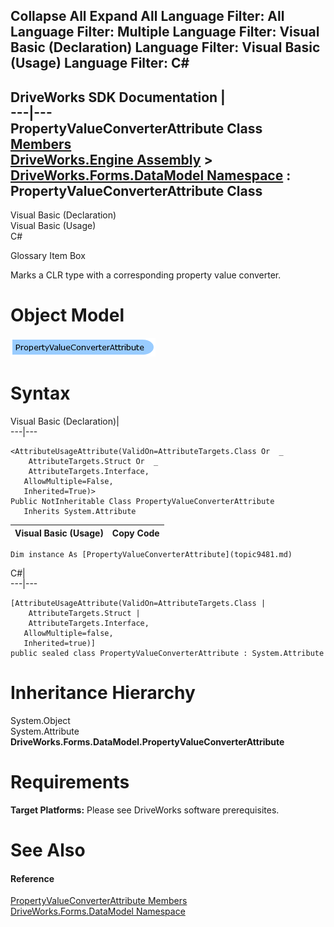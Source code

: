 Collapse All Expand All Language Filter: All  Language Filter: Multiple  Language Filter: Visual Basic (Declaration) Language Filter: Visual Basic (Usage) Language Filter: C#  
---  
DriveWorks SDK Documentation  |   
---|---  
PropertyValueConverterAttribute Class   
[Members](topic9482.md)   
[DriveWorks.Engine Assembly](topic2156.md) > [DriveWorks.Forms.DataModel Namespace](topic9371.md) : PropertyValueConverterAttribute Class  
---  
  
Visual Basic (Declaration)    
Visual Basic (Usage)    
C# 

Glossary Item Box

Marks a CLR type with a corresponding property value converter. 

# Object Model

![](dotnetdiagramimages/image451.png)

# Syntax

Visual Basic (Declaration)|   
---|---  
      
    
    <AttributeUsageAttribute(ValidOn=AttributeTargets.Class Or  _
        AttributeTargets.Struct Or  _
        AttributeTargets.Interface, 
       AllowMultiple=False, 
       Inherited=True)>
    Public NotInheritable Class PropertyValueConverterAttribute 
       Inherits System.Attribute  
  
Visual Basic (Usage)| Copy Code  
---|---  
      
    
    Dim instance As [PropertyValueConverterAttribute](topic9481.md)  
  
C#|   
---|---  
      
    
    [AttributeUsageAttribute(ValidOn=AttributeTargets.Class | 
        AttributeTargets.Struct | 
        AttributeTargets.Interface, 
       AllowMultiple=false, 
       Inherited=true)]
    public sealed class PropertyValueConverterAttribute : System.Attribute   
  
# Inheritance Hierarchy

System.Object  
System.Attribute  
**DriveWorks.Forms.DataModel.PropertyValueConverterAttribute**  


# Requirements

**Target Platforms:** Please see DriveWorks software prerequisites.

# See Also

#### Reference

[PropertyValueConverterAttribute Members](topic9482.md)   
[DriveWorks.Forms.DataModel Namespace](topic9371.md)


